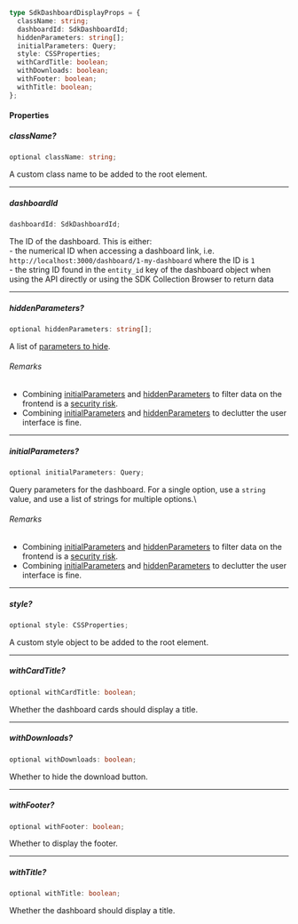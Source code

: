 ```ts
type SdkDashboardDisplayProps = {
  className: string;
  dashboardId: SdkDashboardId;
  hiddenParameters: string[];
  initialParameters: Query;
  style: CSSProperties;
  withCardTitle: boolean;
  withDownloads: boolean;
  withFooter: boolean;
  withTitle: boolean;
};
```

#### Properties

##### className?

```ts
optional className: string;
```

A custom class name to be added to the root element.

***

##### dashboardId

```ts
dashboardId: SdkDashboardId;
```

The ID of the dashboard. This is either: <br>- the numerical ID when accessing a dashboard link, i.e. `http://localhost:3000/dashboard/1-my-dashboard` where the ID is `1` <br>- the string ID found in the `entity_id` key of the dashboard object when using the API directly or using the SDK Collection Browser to return data

***

##### hiddenParameters?

```ts
optional hiddenParameters: string[];
```

A list of [parameters to hide](../public-links.md#appearance-parameters).

###### Remarks

* Combining [initialParameters](../InteractiveDashboardProps.md#initialparameters) and [hiddenParameters](../InteractiveDashboardProps.md#hiddenparameters) to filter data on the frontend is a [security risk](./authentication.md#security-warning-each-end-user-must-have-their-own-metabase-account).
* Combining [initialParameters](../InteractiveDashboardProps.md#initialparameters) and [hiddenParameters](../InteractiveDashboardProps.md#hiddenparameters) to declutter the user interface is fine.

***

##### initialParameters?

```ts
optional initialParameters: Query;
```

Query parameters for the dashboard. For a single option, use a `string` value, and use a list of strings for multiple options.\\

###### Remarks

* Combining [initialParameters](../InteractiveDashboardProps.md#initialparameters) and [hiddenParameters](../InteractiveDashboardProps.md#hiddenparameters) to filter data on the frontend is a [security risk](./authentication.md#security-warning-each-end-user-must-have-their-own-metabase-account).
* Combining [initialParameters](../InteractiveDashboardProps.md#initialparameters) and [hiddenParameters](../InteractiveDashboardProps.md#hiddenparameters) to declutter the user interface is fine.

***

##### style?

```ts
optional style: CSSProperties;
```

A custom style object to be added to the root element.

***

##### withCardTitle?

```ts
optional withCardTitle: boolean;
```

Whether the dashboard cards should display a title.

***

##### withDownloads?

```ts
optional withDownloads: boolean;
```

Whether to hide the download button.

***

##### withFooter?

```ts
optional withFooter: boolean;
```

Whether to display the footer.

***

##### withTitle?

```ts
optional withTitle: boolean;
```

Whether the dashboard should display a title.
